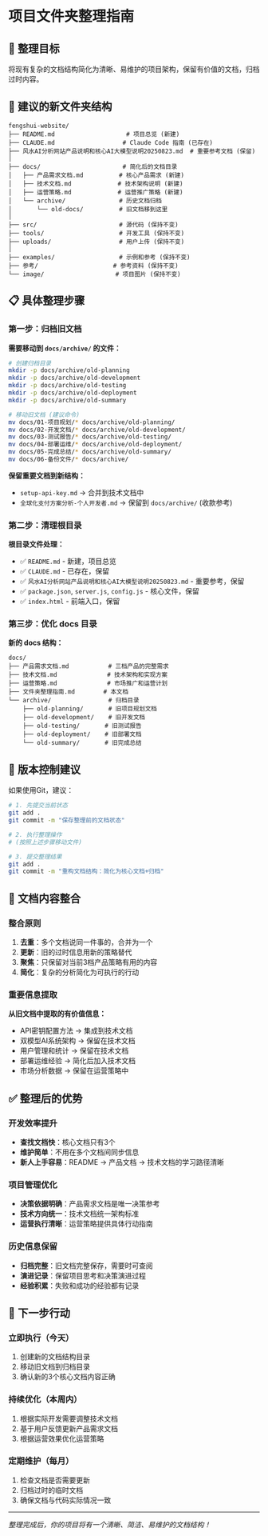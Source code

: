 # 项目文件夹整理指南

## 🎯 整理目标

将现有复杂的文档结构简化为清晰、易维护的项目架构，保留有价值的文档，归档过时内容。

## 📁 建议的新文件夹结构

```
fengshui-website/
├── README.md                    # 项目总览 (新建)
├── CLAUDE.md                   # Claude Code 指南 (已存在)
├── 风水AI分析网站产品说明和核心AI大模型说明20250823.md  # 重要参考文档 (保留)
│
├── docs/                       # 简化后的文档目录
│   ├── 产品需求文档.md          # 核心产品需求 (新建)
│   ├── 技术文档.md             # 技术架构说明 (新建)
│   ├── 运营策略.md             # 运营推广策略 (新建)
│   └── archive/               # 历史文档归档
│       └── old-docs/          # 旧文档移到这里
│
├── src/                       # 源代码 (保持不变)
├── tools/                     # 开发工具 (保持不变)
├── uploads/                   # 用户上传 (保持不变)
│
├── examples/                  # 示例和参考 (保持不变)
├── 参考/                     # 参考资料 (保持不变)
└── image/                    # 项目图片 (保持不变)
```

## 📋 具体整理步骤

### 第一步：归档旧文档

**需要移动到 `docs/archive/` 的文件：**

```bash
# 创建归档目录
mkdir -p docs/archive/old-planning
mkdir -p docs/archive/old-development  
mkdir -p docs/archive/old-testing
mkdir -p docs/archive/old-deployment
mkdir -p docs/archive/old-summary

# 移动旧文档 (建议命令)
mv docs/01-项目规划/* docs/archive/old-planning/
mv docs/02-开发文档/* docs/archive/old-development/
mv docs/03-测试报告/* docs/archive/old-testing/
mv docs/04-部署运维/* docs/archive/old-deployment/
mv docs/05-完成总结/* docs/archive/old-summary/
mv docs/06-备份文件/* docs/archive/
```

**保留重要文档到新结构：**
- `setup-api-key.md` → 合并到技术文档中
- `全球化支付方案分析-个人开发者.md` → 保留到 `docs/archive/` (收款参考)

### 第二步：清理根目录

**根目录文件处理：**
- ✅ `README.md` - 新建，项目总览
- ✅ `CLAUDE.md` - 已存在，保留
- ✅ `风水AI分析网站产品说明和核心AI大模型说明20250823.md` - 重要参考，保留
- ✅ `package.json`, `server.js`, `config.js` - 核心文件，保留
- ✅ `index.html` - 前端入口，保留

### 第三步：优化 docs 目录

**新的 docs 结构：**
```
docs/
├── 产品需求文档.md           # 三档产品的完整需求
├── 技术文档.md              # 技术架构和实现方案
├── 运营策略.md              # 市场推广和运营计划
├── 文件夹整理指南.md        # 本文档
└── archive/                # 归档目录
    ├── old-planning/       # 旧项目规划文档
    ├── old-development/    # 旧开发文档
    ├── old-testing/       # 旧测试报告
    ├── old-deployment/    # 旧部署文档
    └── old-summary/       # 旧完成总结
```

## 🔄 版本控制建议

如果使用Git，建议：

```bash
# 1. 先提交当前状态
git add .
git commit -m "保存整理前的文档状态"

# 2. 执行整理操作
# (按照上述步骤移动文件)

# 3. 提交整理结果  
git add .
git commit -m "重构文档结构：简化为核心文档+归档"
```

## 📝 文档内容整合

### 整合原则
1. **去重**：多个文档说同一件事的，合并为一个
2. **更新**：旧的过时信息用新的策略替代
3. **聚焦**：只保留对当前3档产品策略有用的内容
4. **简化**：复杂的分析简化为可执行的行动

### 重要信息提取

**从旧文档中提取的有价值信息：**
- API密钥配置方法 → 集成到技术文档
- 双模型AI系统架构 → 保留在技术文档  
- 用户管理和统计 → 保留在技术文档
- 部署运维经验 → 简化后加入技术文档
- 市场分析数据 → 保留在运营策略中

## ✅ 整理后的优势

### 开发效率提升
- **查找文档快**：核心文档只有3个
- **维护简单**：不用在多个文档间同步信息
- **新人上手容易**：README → 产品文档 → 技术文档的学习路径清晰

### 项目管理优化  
- **决策依据明确**：产品需求文档是唯一决策参考
- **技术方向统一**：技术文档统一架构标准
- **运营执行清晰**：运营策略提供具体行动指南

### 历史信息保留
- **归档完整**：旧文档完整保存，需要时可查阅
- **演进记录**：保留项目思考和决策演进过程
- **经验积累**：失败和成功的经验都有记录

## 🎯 下一步行动

### 立即执行（今天）
1. 创建新的文档结构目录
2. 移动旧文档到归档目录
3. 确认新的3个核心文档内容正确

### 持续优化（本周内）
1. 根据实际开发需要调整技术文档
2. 基于用户反馈更新产品需求文档  
3. 根据运营效果优化运营策略

### 定期维护（每月）
1. 检查文档是否需要更新
2. 归档过时的临时文档
3. 确保文档与代码实际情况一致

---

*整理完成后，你的项目将有一个清晰、简洁、易维护的文档结构！*